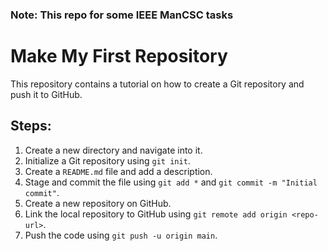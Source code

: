### Note: This repo for some IEEE ManCSC tasks

# Make My First Repository

This repository contains a tutorial on how to create a Git repository and push it to GitHub.

## Steps:

1. Create a new directory and navigate into it.
2. Initialize a Git repository using `git init`.
3. Create a `README.md` file and add a description.
4. Stage and commit the file using `git add *` and `git commit -m "Initial commit"`.
5. Create a new repository on GitHub.
6. Link the local repository to GitHub using `git remote add origin <repo-url>`.
7. Push the code using `git push -u origin main`.
